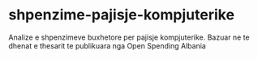 shpenzime-pajisje-kompjuterike
==============================

Analize e shpenzimeve buxhetore per pajisje kompjuterike. Bazuar ne te dhenat e thesarit te publikuara nga Open Spending Albania
